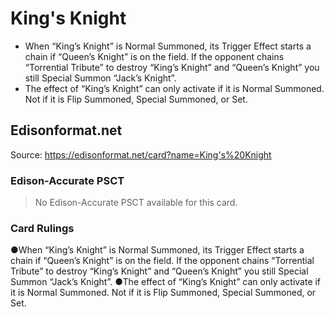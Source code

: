 # King's Knight

*   When “King’s Knight” is Normal Summoned, its Trigger Effect starts a chain if “Queen’s Knight” is on the field. If the opponent chains “Torrential Tribute” to destroy “King’s Knight” and “Queen’s Knight” you still Special Summon “Jack’s Knight”.
*   The effect of “King’s Knight” can only activate if it is Normal Summoned. Not if it is Flip Summoned, Special Summoned, or Set.

## Edisonformat.net

Source: https://edisonformat.net/card?name=King's%20Knight

### Edison-Accurate PSCT

> No Edison-Accurate PSCT available for this card.

### Card Rulings

●When “King’s Knight” is Normal Summoned, its Trigger Effect starts a chain if “Queen’s Knight” is on the field. If the opponent chains “Torrential Tribute” to destroy “King’s Knight” and “Queen’s Knight” you still Special Summon “Jack’s Knight”.
●The effect of “King’s Knight” can only activate if it is Normal Summoned. Not if it is Flip Summoned, Special Summoned, or Set.
            